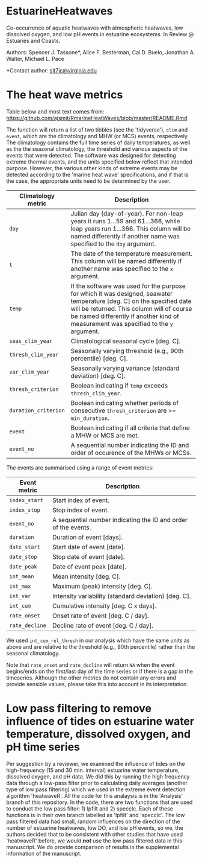 # EstuarineHeatwaves
Co-occurrence of aquatic heatwaves with atmospheric heatwaves, low dissolved oxygen, and low pH events in estuarine ecosystems. In Review @ Estuaries and Coasts.

Authors: Spencer J. Tassone*, Alice F. Besterman, Cal D. Buelo, Jonathan A. Walter, Michael L. Pace

*Contact author: sjt7jc@virginia.edu

# The heat wave metrics
Table below and most text comes from: https://github.com/ajsmit/RmarineHeatWaves/blob/master/README.Rmd

The function will return a list of two tibbles (see the 'tidyverse'), `clim` and `event`, which are the climatology and MHW (or MCS) events, respectively. The climatology contains the full time series of daily temperatures, as well as the the seasonal climatology, the threshold and various aspects of the events that were detected. The software was designed for detecting extreme thermal events, and the units specified below reflect that intended purpose. However, the various other kinds of extreme events may be detected according to the 'marine heat wave' specifications, and if that is the case, the appropriate units need to be determined by the user.

| Climatology metric | Description |
|--------------------|-------------|
|`doy` | Julian day (day-of-year). For non-leap years it runs 1...59 and   61...366, while leap years run 1...366. This column will be named differently if another name was specified to the `doy` argument. |
|`t` | The date of the temperature measurement. This column will be named differently if another name was specified to the `x` argument. |
|`temp` | If the software was used for the purpose for which it was designed, seawater temperature [deg. C] on the specified date will be returned. This column will of course be named differently if another kind of measurement was specified to the `y` argument. |
|`seas_clim_year` | Climatological seasonal cycle [deg. C]. |
|`thresh_clim_year` | Seasonally varying threshold (e.g., 90th percentile) [deg. C]. |
|`var_clim_year` | Seasonally varying variance (standard deviation) [deg. C]. |
|`thresh_criterion` | Boolean indicating if `temp` exceeds `thresh_clim_year`. |
|`duration_criterion` | Boolean indicating whether periods of consecutive `thresh_criterion` are >= `min_duration`. |
|`event` | Boolean indicating if all criteria that define a MHW or MCS are  met. |
|`event_no` | A sequential number indicating the ID and order of occurence of the MHWs or MCSs. |

The events are summarised using a range of event metrics:

| Event metric | Description |
|--------------|-------------|
|`index_start` | Start index of event. |
|`index_stop` | Stop index of event. |
|`event_no` | A sequential number indicating the ID and order of the events. |
|`duration` | Duration of event [days]. |
|`date_start` | Start date of event [date]. |
|`date_stop` | Stop date of event [date]. |
|`date_peak` | Date of event peak [date]. |
|`int_mean` | Mean intensity [deg. C]. |
|`int_max` | Maximum (peak) intensity [deg. C]. |
|`int_var` | Intensity variability (standard deviation) [deg. C]. |
|`int_cum` | Cumulative intensity [deg. C x days]. |
|`rate_onset` | Onset rate of event [deg. C / day]. |
|`rate_decline` | Decline rate of event [deg. C / day]. |

We used `int_cum_rel_thresh` in our analysis which have the same units as above and are relative to the threshold (e.g., 90th percentile) rather than the seasonal climatology.

Note that `rate_onset` and `rate_decline` will return `NA` when the event begins/ends on the first/last day of the time series or if there is a gap in the timeseries. Although the other metrics do not contain any errors and provide sensible values, please take this into account in its interpretation.


# Low pass filtering to remove influence of tides on estuarine water temperature, dissolved oxygen, and pH time series

Per suggestion by a reviewer, we examined the influence of tides on the high-frequency (15 and 30 min. interval) estuarine water temperature, dissolved oxygen, and pH data. We did this by running the high frequency data through a low-pass filter prior to calculating daily averages (another type of low pass filtering) which we used in the extreme event detection algorithm 'heatwaveR'. All the code for this analaysis is in the 'Analysis' branch of this repository. In the code, there are two functions that are used to conduct the low pass filter: 1) lpfilt and 2) specclc. Each of these functions is in their own branch labelled as 'lpfilt' and 'specclc'. The low pass filtered data had small, random influences on the direction of the number of estuarine heatwaves, low DO, and low pH events, so we, the authors decided that to be consistent with other studies that have used 'heatwaveR' before, we would ***not*** use the low pass filtered data in this manuscript. We do provide comparison of results in the supplemental information of the manuscript.
